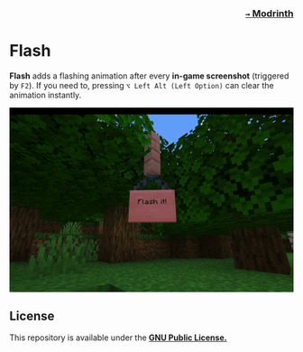 ### <p align=right>[`→` Modrinth](https://modrinth.com/mod/flash)</p>

# Flash

**Flash** adds a flashing animation after every **in-game screenshot** (triggered by `F2`). If you need to, pressing `⌥ Left Alt (Left Option)` can clear the animation instantly.

<picture>
  <source
    media="(prefers-color-scheme: dark)"
    srcset="artwork/content/Nightlight.gif?raw=true"
   />
  <img align="center" src="artwork/content/Daylight.gif?raw=true" />
</picture>

## License

This repository is available under the **[GNU Public License.](LICENSE)**
